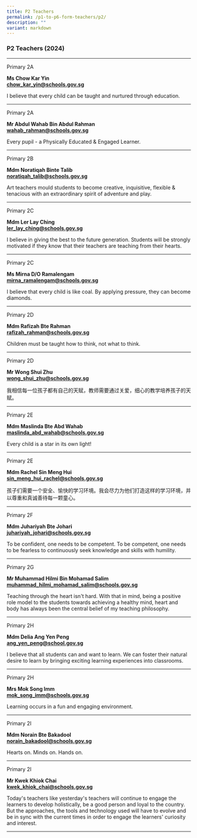 ```yaml
---
title: P2 Teachers
permalink: /p1-to-p6-form-teachers/p2/
description: ""
variant: markdown
---
```

### P2 Teachers (2024)

* * *
Primary 2A

**Ms Chow Kar Yin** <br>  [**chow\_kar\_yin@schools.gov.sg**](mailto:chow_kar_yin@schools.gov.sg)

I believe that every child can be taught and nurtured through education.

* * *
Primary 2A

**Mr Abdul Wahab Bin Abdul Rahman** <br>
[**wahab_rahman@schools.gov.sg**](mailto:wahab_rahman@schools.gov.sg)

Every pupil - a Physically Educated &amp; Engaged Learner.

* * *
Primary 2B

**Mdm Noratiqah Binte Talib** <br>
[**noratiqah\_talib@schools.gov.sg**](mailto:noratiqah_talib@schools.gov.sg)

Art teachers mould students to become creative, inquisitive, flexible &amp; tenacious with an extraordinary spirit of adventure and play.

* * *
Primary 2C

**Mdm Ler Lay Ching** <br>
[**ler\_lay\_ching@schools.gov.sg**](mailto:ler_lay_ching@schools.gov.sg)

I believe in giving the best to the future generation. Students will be strongly motivated if they know that their teachers are teaching from their hearts.
* * *
Primary 2C

**Ms Mirna D/O Ramalengam** <br>
[**mirna_ramalengam@schools.gov.sg**](mailto:mirna_ramalengam@schools.gov.sg)

I believe that every child is like coal. By applying pressure, they can become diamonds.
* * *
Primary 2D

**Mdm Rafizah Bte Rahman** <br>
[**rafizah\_rahman@schools.gov.sg**](mailto:rafizah_rahman@schools.gov.sg)

Children must be taught how to think, not what to think.

* * *
Primary 2D

**Mr Wong Shui Zhu** <br>
[**wong_shui_zhu@schools.gov.sg**](mailto:wong_shui_zhu@schools.gov.sg)

我相信每一位孩子都有自己的天赋，教师需要通过关爱，细心的教学培养孩子的天赋。

* * *
Primary 2E

**Mdm Maslinda Bte Abd Wahab** <br>
[**maslinda_abd_wahab@schools.gov.sg**](mailto:maslinda_abd_wahab@schools.gov.sg)

Every child is a star in its own light!

* * *
Primary 2E

**Mdm Rachel Sin Meng Hui** <br>
[**sin_meng_hui_rachel@schools.gov.sg**](mailto:sin_meng_hui_rachel@schools.gov.sg)

孩子们需要一个安全、愉快的学习环境。我会尽力为他们打造这样的学习环境，并以尊重和真诚善待每一颗童心。

* * *
Primary 2F

**Mdm Juhariyah Bte Johari** <br>
[**juhariyah_johari@schools.gov.sg**](mailto:juhariyah_johari@schools.gov.sg)

To be confident, one needs to be competent. To be competent, one needs to be fearless to continuously seek knowledge and skills with humility.

* * *
Primary 2G

**Mr Muhammad Hilmi Bin Mohamad Salim** <br>
[**muhammad_hilmi_mohamad_salim@schools.gov.sg**](mailto:muhammad_hilmi_mohamad_salim@schools.gov.sg)

Teaching through the heart isn't hard. With that in mind, being a positive role model to the students towards achieving a healthy mind, heart and body has always been the central belief of my teaching philosophy.

* * *
Primary 2H

**Mdm Delia Ang Yen Peng** <br>
[**ang_yen_peng@school.gov.sg**](mailto:ang_yen_peng@school.gov.sg)

I believe that all students can and want to learn. We can foster their natural desire to learn by bringing exciting learning experiences into classrooms.

* * *
Primary 2H

**Mrs Mok Song Imm** <br>
[**mok_song_imm@schools.gov.sg**](mailto:mok_song_imm@schools.gov.sg)

Learning occurs in a fun and engaging environment.

* * *
Primary 2I

**Mdm Norain Bte Bakadool** <br>
[**norain_bakadool@schools.gov.sg**](mailto:norain_bakadool@schools.gov.sg)

Hearts on. Minds on. Hands on.

* * *
Primary 2I

**Mr Kwek Khiok Chai** <br>
[**kwek_khiok_chai@schools.gov.sg**](mailto:kwek_khiok_chai@schools.gov.sg)

Today's teachers like yesterday's teachers will continue to engage the learners to develop holistically, be a good person and loyal to the country. But the approaches, the tools and technology used will have to evolve and be in sync with the current times in order to engage the learners' curiosity and interest.

* * *
